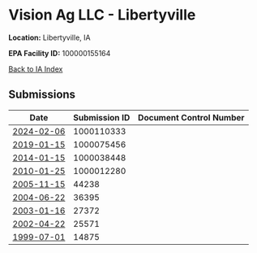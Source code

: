 # Vision Ag LLC - Libertyville

**Location:** Libertyville, IA

**EPA Facility ID:** 100000155164

[Back to IA Index](../../index.md)

## Submissions

| Date | Submission ID | Document Control Number |
|------|--------------|-------------------------|
| [2024-02-06](submissions/1000110333.md) | 1000110333 |  |
| [2019-01-15](submissions/1000075456.md) | 1000075456 |  |
| [2014-01-15](submissions/1000038448.md) | 1000038448 |  |
| [2010-01-25](submissions/1000012280.md) | 1000012280 |  |
| [2005-11-15](submissions/44238.md) | 44238 |  |
| [2004-06-22](submissions/36395.md) | 36395 |  |
| [2003-01-16](submissions/27372.md) | 27372 |  |
| [2002-04-22](submissions/25571.md) | 25571 |  |
| [1999-07-01](submissions/14875.md) | 14875 |  |
